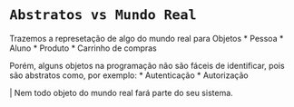 # `Abstratos vs Mundo Real`

Trazemos a represetação de algo do mundo real para Objetos
    * Pessoa
    * Aluno
    * Produto
    * Carrinho de compras

Porém, alguns objetos na programação não são fáceis de identificar, pois são abstratos como, por exemplo:
    * Autenticação
    * Autorização

| Nem todo objeto do mundo real fará parte do seu sistema.